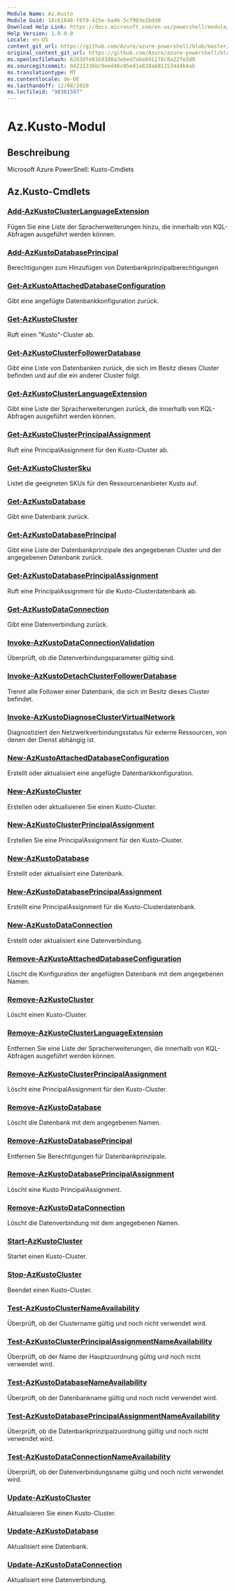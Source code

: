 ```yaml
---
Module Name: Az.Kusto
Module Guid: 18c61846-f6f0-425e-ba4b-5cf903e2bdd8
Download Help Link: https://docs.microsoft.com/en-us/powershell/module/az.kusto
Help Version: 1.0.0.0
Locale: en-US
content_git_url: https://github.com/Azure/azure-powershell/blob/master/src/Kusto/help/Az.Kusto.md
original_content_git_url: https://github.com/Azure/azure-powershell/blob/master/src/Kusto/help/Az.Kusto.md
ms.openlocfilehash: 6203dfe01bd3d0a3ebed7abe691178c8a22fe3d0
ms.sourcegitcommit: 04221336bc9eed46c05ed1e828a6811534d4b4ab
ms.translationtype: MT
ms.contentlocale: de-DE
ms.lasthandoff: 12/08/2020
ms.locfileid: "98361597"
---
```

# Az.Kusto-Modul
## Beschreibung
Microsoft Azure PowerShell: Kusto-Cmdlets

## Az.Kusto-Cmdlets
### [Add-AzKustoClusterLanguageExtension](Add-AzKustoClusterLanguageExtension.md)
Fügen Sie eine Liste der Spracherweiterungen hinzu, die innerhalb von KQL-Abfragen ausgeführt werden können.

### [Add-AzKustoDatabasePrincipal](Add-AzKustoDatabasePrincipal.md)
Berechtigungen zum Hinzufügen von Datenbankprinzipalberechtigungen

### [Get-AzKustoAttachedDatabaseConfiguration](Get-AzKustoAttachedDatabaseConfiguration.md)
Gibt eine angefügte Datenbankkonfiguration zurück.

### [Get-AzKustoCluster](Get-AzKustoCluster.md)
Ruft einen "Kusto"-Cluster ab.

### [Get-AzKustoClusterFollowerDatabase](Get-AzKustoClusterFollowerDatabase.md)
Gibt eine Liste von Datenbanken zurück, die sich im Besitz dieses Cluster befinden und auf die ein anderer Cluster folgt.

### [Get-AzKustoClusterLanguageExtension](Get-AzKustoClusterLanguageExtension.md)
Gibt eine Liste der Spracherweiterungen zurück, die innerhalb von KQL-Abfragen ausgeführt werden können.

### [Get-AzKustoClusterPrincipalAssignment](Get-AzKustoClusterPrincipalAssignment.md)
Ruft eine PrincipalAssignment für den Kusto-Cluster ab.

### [Get-AzKustoClusterSku](Get-AzKustoClusterSku.md)
Listet die geeigneten SKUs für den Ressourcenanbieter Kusto auf.

### [Get-AzKustoDatabase](Get-AzKustoDatabase.md)
Gibt eine Datenbank zurück.

### [Get-AzKustoDatabasePrincipal](Get-AzKustoDatabasePrincipal.md)
Gibt eine Liste der Datenbankprinzipale des angegebenen Cluster und der angegebenen Datenbank zurück.

### [Get-AzKustoDatabasePrincipalAssignment](Get-AzKustoDatabasePrincipalAssignment.md)
Ruft eine PrincipalAssignment für die Kusto-Clusterdatenbank ab.

### [Get-AzKustoDataConnection](Get-AzKustoDataConnection.md)
Gibt eine Datenverbindung zurück.

### [Invoke-AzKustoDataConnectionValidation](Invoke-AzKustoDataConnectionValidation.md)
Überprüft, ob die Datenverbindungsparameter gültig sind.

### [Invoke-AzKustoDetachClusterFollowerDatabase](Invoke-AzKustoDetachClusterFollowerDatabase.md)
Trennt alle Follower einer Datenbank, die sich im Besitz dieses Cluster befindet.

### [Invoke-AzKustoDiagnoseClusterVirtualNetwork](Invoke-AzKustoDiagnoseClusterVirtualNetwork.md)
Diagnostiziert den Netzwerkverbindungsstatus für externe Ressourcen, von denen der Dienst abhängig ist.

### [New-AzKustoAttachedDatabaseConfiguration](New-AzKustoAttachedDatabaseConfiguration.md)
Erstellt oder aktualisiert eine angefügte Datenbankkonfiguration.

### [New-AzKustoCluster](New-AzKustoCluster.md)
Erstellen oder aktualisieren Sie einen Kusto-Cluster.

### [New-AzKustoClusterPrincipalAssignment](New-AzKustoClusterPrincipalAssignment.md)
Erstellen Sie eine PrincipalAssignment für den Kusto-Cluster.

### [New-AzKustoDatabase](New-AzKustoDatabase.md)
Erstellt oder aktualisiert eine Datenbank.

### [New-AzKustoDatabasePrincipalAssignment](New-AzKustoDatabasePrincipalAssignment.md)
Erstellt eine PrincipalAssignment für die Kusto-Clusterdatenbank.

### [New-AzKustoDataConnection](New-AzKustoDataConnection.md)
Erstellt oder aktualisiert eine Datenverbindung.

### [Remove-AzKustoAttachedDatabaseConfiguration](Remove-AzKustoAttachedDatabaseConfiguration.md)
Löscht die Konfiguration der angefügten Datenbank mit dem angegebenen Namen.

### [Remove-AzKustoCluster](Remove-AzKustoCluster.md)
Löscht einen Kusto-Cluster.

### [Remove-AzKustoClusterLanguageExtension](Remove-AzKustoClusterLanguageExtension.md)
Entfernen Sie eine Liste der Spracherweiterungen, die innerhalb von KQL-Abfragen ausgeführt werden können.

### [Remove-AzKustoClusterPrincipalAssignment](Remove-AzKustoClusterPrincipalAssignment.md)
Löscht eine PrincipalAssignment für den Kusto-Cluster.

### [Remove-AzKustoDatabase](Remove-AzKustoDatabase.md)
Löscht die Datenbank mit dem angegebenen Namen.

### [Remove-AzKustoDatabasePrincipal](Remove-AzKustoDatabasePrincipal.md)
Entfernen Sie Berechtigungen für Datenbankprinzipale.

### [Remove-AzKustoDatabasePrincipalAssignment](Remove-AzKustoDatabasePrincipalAssignment.md)
Löscht eine Kusto PrincipalAssignment.

### [Remove-AzKustoDataConnection](Remove-AzKustoDataConnection.md)
Löscht die Datenverbindung mit dem angegebenen Namen.

### [Start-AzKustoCluster](Start-AzKustoCluster.md)
Startet einen Kusto-Cluster.

### [Stop-AzKustoCluster](Stop-AzKustoCluster.md)
Beendet einen Kusto-Cluster.

### [Test-AzKustoClusterNameAvailability](Test-AzKustoClusterNameAvailability.md)
Überprüft, ob der Clustername gültig und noch nicht verwendet wird.

### [Test-AzKustoClusterPrincipalAssignmentNameAvailability](Test-AzKustoClusterPrincipalAssignmentNameAvailability.md)
Überprüft, ob der Name der Hauptzuordnung gültig und noch nicht verwendet wird.

### [Test-AzKustoDatabaseNameAvailability](Test-AzKustoDatabaseNameAvailability.md)
Überprüft, ob der Datenbankname gültig und noch nicht verwendet wird.

### [Test-AzKustoDatabasePrincipalAssignmentNameAvailability](Test-AzKustoDatabasePrincipalAssignmentNameAvailability.md)
Überprüft, ob die Datenbankprinzipalzuordnung gültig und noch nicht verwendet wird.

### [Test-AzKustoDataConnectionNameAvailability](Test-AzKustoDataConnectionNameAvailability.md)
Überprüft, ob der Datenverbindungsname gültig und noch nicht verwendet wird.

### [Update-AzKustoCluster](Update-AzKustoCluster.md)
Aktualisieren Sie einen Kusto-Cluster.

### [Update-AzKustoDatabase](Update-AzKustoDatabase.md)
Aktualisiert eine Datenbank.

### [Update-AzKustoDataConnection](Update-AzKustoDataConnection.md)
Aktualisiert eine Datenverbindung.

